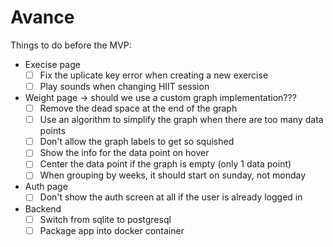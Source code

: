 # Avance

Things to do before the MVP:
- Execise page
    - [ ] Fix the uplicate key error when creating a new exercise
    - [ ] Play sounds when changing HIIT session
- Weight page -> should we use a custom graph implementation???
    - [ ] Remove the dead space at the end of the graph
    - [ ] Use an algorithm to simplify the graph when there are too many data points
    - [ ] Don't allow the graph labels to get so squished
    - [ ] Show the info for the data point on hover
    - [ ] Center the data point if the graph is empty (only 1 data point)
    - [ ] When grouping by weeks, it should start on sunday, not monday
- Auth page
    - [ ] Don't show the auth screen at all if the user is already logged in
- Backend
    - [ ] Switch from sqlite to postgresql
    - [ ] Package app into docker container